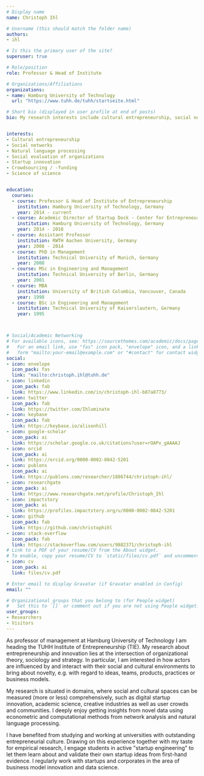 ```yaml
---
# Display name
name: Christoph Ihl

# Username (this should match the folder name)
authors:
- ihl

# Is this the primary user of the site?
superuser: true

# Role/position
role: Professor & Head of Institute

# Organizations/Affiliations
organizations:
- name: Hamburg University of Technology
  url: "https://www.tuhh.de/tuhh/startseite.html"

# Short bio (displayed in user profile at end of posts)
bio: My research interests include cultural entrepreneurship, social networks and natural language processing.


interests:
- Cultural entrepreneurship
- Social networks
- Natural language processing
- Social evaluation of organizations
- Startup innovation 
- Crowdsourcing / -funding
- Science of science


education:
  courses:
  - course: Professor & Head of Institute of Entrepreneurship
    institution: Hamburg University of Technology, Germany
    year: 2014 - current
  - course: Academic Director of Startup Dock - Center for Entrepreneurship
    institution: Hamburg University of Technology, Germany
    year: 2014 - 2018
  - course: Assistant Professor
    institution: RWTH Aachen University, Germany
    year: 2008 - 2014
  - course: PhD in Management
    institution: Technical University of Munich, Germany
    year: 2008
  - course: MSc in Engineering and Management
    institution: Technical University of Berlin, Germany
    year: 2001
  - course: MBA
    institution: University of British Columbia, Vancouver, Canada
    year: 1998
  - course: BSc in Engineering and Management
    institution: Technical University of Kaiserslautern, Germany
    year: 1995



# Social/Academic Networking
# For available icons, see: https://sourcethemes.com/academic/docs/page-builder/#icons
#   For an email link, use "fas" icon pack, "envelope" icon, and a link in the
#   form "mailto:your-email@example.com" or "#contact" for contact widget.
social:
- icon: envelope
  icon_pack: fas
  link: "mailto:christoph.ihl@tuhh.de"
- icon: linkedin
  icon_pack: fab
  link: https://www.linkedin.com/in/christoph-ihl-b87a8773/
- icon: twitter
  icon_pack: fab
  link: https://twitter.com/Ihluminate
- icon: keybase
  icon_pack: fab
  link: https://keybase.io/alisonhill
- icon: google-scholar
  icon_pack: ai
  link: https://scholar.google.co.uk/citations?user=rOAPv_gAAAAJ
- icon: orcid
  icon_pack: ai
  link: https://orcid.org/0000-0002-0842-5201
- icon: publons
  icon_pack: ai
  link: https://publons.com/researcher/1886744/christoph-ihl/
- icon: researchgate
  icon_pack: ai
  link: https://www.researchgate.net/profile/Christoph_Ihl
- icon: impactstory
  icon_pack: ai
  link: https://profiles.impactstory.org/u/0000-0002-0842-5201
- icon: github
  icon_pack: fab
  link: https://github.com/christophihl
- icon: stack-overflow
  icon_pack: fab
  link: https://stackoverflow.com/users/9882371/christoph-ihl
# Link to a PDF of your resume/CV from the About widget.
# To enable, copy your resume/CV to `static/files/cv.pdf` and uncomment the lines below.
- icon: cv
  icon_pack: ai
  link: files/cv.pdf

# Enter email to display Gravatar (if Gravatar enabled in Config)
email: ""

# Organizational groups that you belong to (for People widget)
#   Set this to `[]` or comment out if you are not using People widget.
user_groups:
- Researchers
- Visitors
---
```


As professor of management at Hamburg University of Technology I am heading the TUHH Institute of Entrepreneurship (TIE). My research about entrepreneurship and innovation lies at the intersection of organizational theory, sociology and strategy. In particular, I am interested in how actors are influenced by and interact with their social and cultural environments to bring about novelty, e.g. with regard to ideas, teams, products, practices or business models. 

My research is situated in domains, where social and cultural spaces can be measured (more or less) comprehensively, such as digital startup innovation, academic science, creative industries as well as user crowds and communities. I deeply enjoy getting insights from novel data using econometric and computational methods from network analysis and natural language processing.

I have benefited from studying and working at universities with outstanding entrepreneurial culture. Drawing on this experience together with my taste for empirical research, I engage students in active "startup engineering" to let them learn about and validate their own startup ideas from first-hand evidence. I regularly work with startups and corporates in the area of business model innovation and data science.
